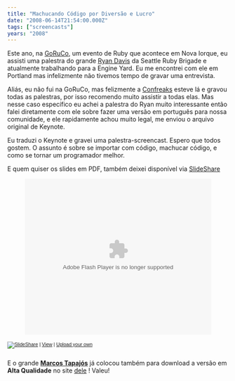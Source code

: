 ```yaml
---
title: "Machucando Código por Diversão e Lucro"
date: "2008-06-14T21:54:00.000Z"
tags: ["screencasts"]
years: "2008"
---
```


<p></p>
<p></p>
<p>Este ano, na <a href="https://goruco2008.confreaks.com">GoRuCo</a>, um evento de Ruby que acontece em Nova Iorque, eu assisti uma palestra do grande <a href="https://blog.zenspider.com/">Ryan Davis</a> da Seattle Ruby Brigade e atualmente trabalhando para a Engine Yard. Eu me encontrei com ele em Portland mas infelizmente não tivemos tempo de gravar uma entrevista.</p>
<p>Aliás, eu não fui na GoRuCo, mas felizmente a <a href="https://goruco2008.confreaks.com">Confreaks</a> esteve lá e gravou todas as palestras, por isso recomendo muito assistir a todas elas. Mas nesse caso específico eu achei a palestra do Ryan muito interessante então falei diretamente com ele sobre fazer uma versão em português para nossa comunidade, e ele rapidamente achou muito legal, me enviou o arquivo original de Keynote.</p>
<p>Eu traduzi o Keynote e gravei uma palestra-screencast. Espero que todos gostem. O assunto é sobre se importar com código, machucar código, e como se tornar um programador melhor.</p>
<div id="playereAecssgUDcXb"></div>
<script type="text/javascript">
  jwplayer('playereAecssgUDcXb').setup({
    file: 'https://s3.amazonaws.com/videos-akitaonrails/Akitaonrails-MachucandoCodigoPorDiversaoELucro612.flv',
    title: 'Machucando Código por Lucro e Diversão',
    width: '100%',
    aspectratio: '4:3',
    fallback: 'false'
  });
</script>
<p>E quem quiser os slides em <span class="caps">PDF</span>, também deixei disponível via <a href="https://www.slideshare.net/akitaonrails/ruby-sadism-ryan-davis">SlideShare</a></p>
<p style="text-align:center" id="__ss_467675"><object style="margin:0px" width="425" height="355">
    <param name="movie" value="https://static.slideshare.net/swf/ssplayer2.swf?doc=rubysadismnyc-1213473930188407-9">
    <param name="allowFullScreen" value="true">
    <param name="allowScriptAccess" value="always"><embed src="https://static.slideshare.net/swf/ssplayer2.swf?doc=rubysadismnyc-1213473930188407-9" type="application/x-shockwave-flash" allowscriptaccess="always" allowfullscreen="true" width="425" height="355">
  </object></p>
<div style="font-size:11px;font-family:tahoma,arial;height:26px;padding-top:2px;"><a href="https://www.slideshare.net/?src=embed"><img src="https://static.slideshare.net/swf/logo_embd.png" style="border:0px none;margin-bottom:-5px" srcset="https://static.slideshare.net/swf/logo_embd.png 2x" alt="SlideShare"></a> | <a href="https://www.slideshare.net/akitaonrails/ruby-sadism-ryan-davis?src=embed" title="View Ruby Sadism - Ryan Davis on SlideShare">View</a> | <a href="https://www.slideshare.net/upload?src=embed">Upload your own</a></div>
<p></p>
<p>E o grande <a href="https://improveit.com.br/empresa/tapajos"><strong>Marcos Tapajós</strong></a> já colocou também para download a versão em <strong>Alta Qualidade</strong> no site <a href="https://www.dcc.ufrj.br/~tapajos/arquivos/AkitaOnRails/RubySadismNYC.zip">dele</a> ! Valeu!</p>
<p></p>